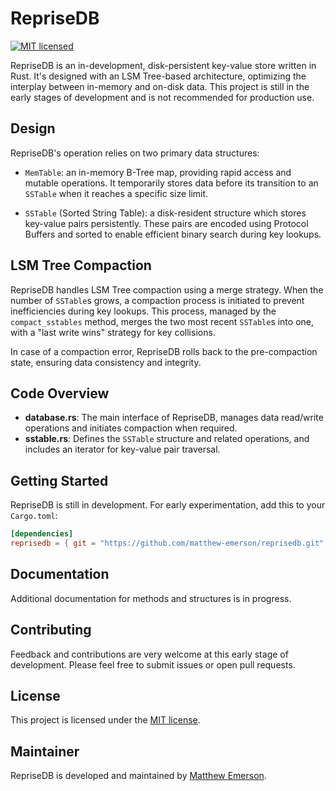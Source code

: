 # RepriseDB

[![MIT licensed](https://img.shields.io/badge/license-MIT-blue.svg)](LICENSE)

RepriseDB is an in-development, disk-persistent key-value store written in Rust. It's designed with an LSM Tree-based architecture, optimizing the interplay between in-memory and on-disk data. This project is still in the early stages of development and is not recommended for production use.

## Design

RepriseDB's operation relies on two primary data structures:

- `MemTable`: an in-memory B-Tree map, providing rapid access and mutable operations. It temporarily stores data before its transition to an `SSTable` when it reaches a specific size limit.

- `SSTable` (Sorted String Table): a disk-resident structure which stores key-value pairs persistently. These pairs are encoded using Protocol Buffers and sorted to enable efficient binary search during key lookups.

## LSM Tree Compaction

RepriseDB handles LSM Tree compaction using a merge strategy. When the number of `SSTable`s grows, a compaction process is initiated to prevent inefficiencies during key lookups. This process, managed by the `compact_sstables` method, merges the two most recent `SSTable`s into one, with a "last write wins" strategy for key collisions.

In case of a compaction error, RepriseDB rolls back to the pre-compaction state, ensuring data consistency and integrity.

## Code Overview

- **database.rs**: The main interface of RepriseDB, manages data read/write operations and initiates compaction when required.
- **sstable.rs**: Defines the `SSTable` structure and related operations, and includes an iterator for key-value pair traversal.

## Getting Started

RepriseDB is still in development. For early experimentation, add this to your `Cargo.toml`:

```toml
[dependencies]
reprisedb = { git = "https://github.com/matthew-emerson/reprisedb.git", branch = "main" }
```

## Documentation

Additional documentation for methods and structures is in progress.

## Contributing

Feedback and contributions are very welcome at this early stage of development. Please feel free to submit issues or open pull requests.

## License

This project is licensed under the [MIT license](LICENSE).

## Maintainer

RepriseDB is developed and maintained by [Matthew Emerson](https://github.com/emersonmde).